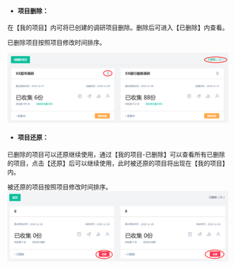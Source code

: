 * #### **项目删除：**

在【我的项目】内可将已创建的调研项目删除。删除后可进入【已删除】内查看。

已删除项目按照项目修改时间排序。

![](/assets/WX20181227-141651.png)

* #### **项目还原：**

已删除的项目可以还原继续使用，通过【我的项目-已删除】可以查看所有已删除的项目，点击【还原】后可以继续使用，此时被还原的项目将出现在【我的项目】内。

被还原的项目按照项目修改时间排序。![](/assets/2222.png)

